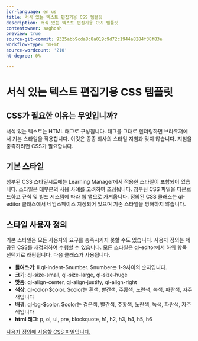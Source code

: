 ```yaml
---
jcr-language: en_us
title: 서식 있는 텍스트 편집기용 CSS 템플릿
description: 서식 있는 텍스트 편집기용 CSS 템플릿
contentowner: saghosh
preview: true
source-git-commit: 9325abb9cda8c8a019c9d72c1944a8284f38f83e
workflow-type: tm+mt
source-wordcount: '210'
ht-degree: 0%

---
```




# 서식 있는 텍스트 편집기용 CSS 템플릿

## CSS가 필요한 이유는 무엇입니까?

서식 있는 텍스트는 HTML 태그로 구성됩니다. 태그를 그대로 렌더링하면 브라우저에서 기본 스타일을 적용합니다. 이것은 종종 회사의 스타일 지침과 맞지 않습니다. 지침을 충족하려면 CSS가 필요합니다.

## 기본 스타일

첨부된 CSS 스타일시트에는 Learning Manager에서 적용한 스타일이 포함되어 있습니다. 스타일은 대부분의 사용 사례를 고려하여 조정됩니다. 첨부된 CSS 파일을 다운로드하고 규칙 및 빌드 시스템에 따라 웹 앱으로 가져옵니다. 정의된 CSS 클래스는 ql-editor 클래스에서 네임스페이스 지정되어 있으며 기존 스타일을 방해하지 않습니다.

## 스타일 사용자 정의

기본 스타일은 모든 사용자의 요구를 충족시키지 못할 수도 있습니다. 사용자 정의는 제공된 CSS를 재정의하여 수행할 수 있습니다. 모든 스타일은 ql-editor에서 하위 항목 선택기로 래핑됩니다. 다음 클래스가 사용됩니다.

* **들여쓰기**: li.ql-indent-$number. $number는 1-9사이의 숫자입니다.
* **크기**: ql-size-small, ql-size-large, ql-size-huge
* **맞춤**: ql-align-center, ql-align-justify, ql-align-right
* **색상**: ql-color-$color. $color는 흰색, 빨간색, 주황색, 노란색, 녹색, 파란색, 자주색입니다
* **배경**: ql-bg-$color. $color는 검은색, 빨간색, 주황색, 노란색, 녹색, 파란색, 자주색입니다
* **html 태그**: p, ol, ul, pre, blockquote, h1, h2, h3, h4, h5, h6

[사용자 정의에 사용할 CSS 파일입니다.](assets/ql-headless.css)
